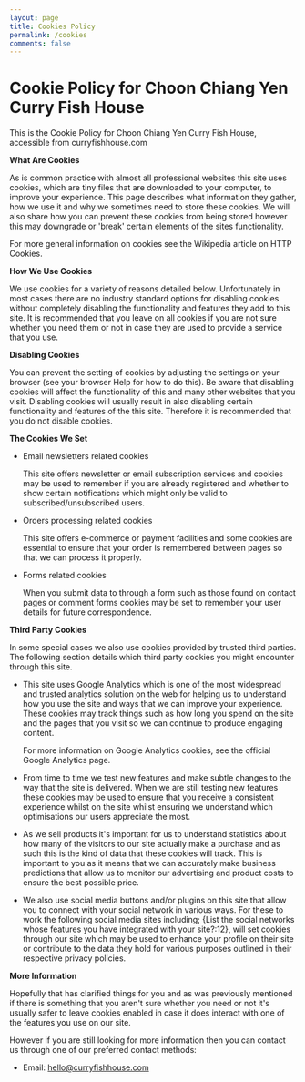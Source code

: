 ```yaml
---
layout: page
title: Cookies Policy
permalink: /cookies
comments: false
---
```


<div class="row justify-content-between">
<div class="col-md-8 pr-5">

<h1>Cookie Policy for Choon Chiang Yen Curry Fish House</h1>

<p>This is the Cookie Policy for Choon Chiang Yen Curry Fish House, accessible from curryfishhouse.com</p>

<p><strong>What Are Cookies</strong></p>

<p>As is common practice with almost all professional websites this site uses cookies, which are tiny files that are downloaded to your computer, to improve your experience. This page describes what information they gather, how we use it and why we sometimes need to store these cookies. We will also share how you can prevent these cookies from being stored however this may downgrade or 'break' certain elements of the sites functionality.</p>

<p>For more general information on cookies see the Wikipedia article on HTTP Cookies.</p>

<p><strong>How We Use Cookies</strong></p>

<p>We use cookies for a variety of reasons detailed below. Unfortunately in most cases there are no industry standard options for disabling cookies without completely disabling the functionality and features they add to this site. It is recommended that you leave on all cookies if you are not sure whether you need them or not in case they are used to provide a service that you use.</p>

<p><strong>Disabling Cookies</strong></p>

<p>You can prevent the setting of cookies by adjusting the settings on your browser (see your browser Help for how to do this). Be aware that disabling cookies will affect the functionality of this and many other websites that you visit. Disabling cookies will usually result in also disabling certain functionality and features of the this site. Therefore it is recommended that you do not disable cookies.</p>

<p><strong>The Cookies We Set</strong></p>

<ul>



<li>
    <p>Email newsletters related cookies</p>
    <p>This site offers newsletter or email subscription services and cookies may be used to remember if you are already registered and whether to show certain notifications which might only be valid to subscribed/unsubscribed users.</p>
</li>

<li>
    <p>Orders processing related cookies</p>
    <p>This site offers e-commerce or payment facilities and some cookies are essential to ensure that your order is remembered between pages so that we can process it properly.</p>
</li>


<li>
    <p>Forms related cookies</p>
    <p>When you submit data to through a form such as those found on contact pages or comment forms cookies may be set to remember your user details for future correspondence.</p>
</li>


</ul>

<p><strong>Third Party Cookies</strong></p>

<p>In some special cases we also use cookies provided by trusted third parties. The following section details which third party cookies you might encounter through this site.</p>

<ul>

<li>
    <p>This site uses Google Analytics which is one of the most widespread and trusted analytics solution on the web for helping us to understand how you use the site and ways that we can improve your experience. These cookies may track things such as how long you spend on the site and the pages that you visit so we can continue to produce engaging content.</p>
    <p>For more information on Google Analytics cookies, see the official Google Analytics page.</p>
</li>


<li>
    <p>From time to time we test new features and make subtle changes to the way that the site is delivered. When we are still testing new features these cookies may be used to ensure that you receive a consistent experience whilst on the site whilst ensuring we understand which optimisations our users appreciate the most.</p>
</li>

<li>
    <p>As we sell products it's important for us to understand statistics about how many of the visitors to our site actually make a purchase and as such this is the kind of data that these cookies will track. This is important to you as it means that we can accurately make business predictions that allow us to monitor our advertising and product costs to ensure the best possible price.</p>
</li>





<li>
    <p>We also use social media buttons and/or plugins on this site that allow you to connect with your social network in various ways. For these to work the following social media sites including; {List the social networks whose features you have integrated with your site?:12}, will set cookies through our site which may be used to enhance your profile on their site or contribute to the data they hold for various purposes outlined in their respective privacy policies.</p>
</li>

</ul>

<p><strong>More Information</strong></p>

<p>Hopefully that has clarified things for you and as was previously mentioned if there is something that you aren't sure whether you need or not it's usually safer to leave cookies enabled in case it does interact with one of the features you use on our site.</p>

<p>However if you are still looking for more information then you can contact us through one of our preferred contact methods:</p>

<ul>
<li>Email: <a href="mailto:hello@curryfishhouse.com">hello@curryfishhouse.com</a></li>

</ul>
</div>
</div>
